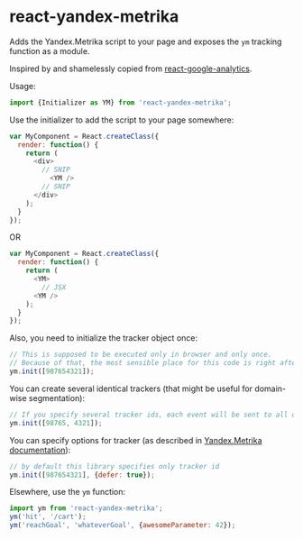 react-yandex-metrika
======================

Adds the Yandex.Metrika script to your page and exposes the `ym` tracking
function as a module.

Inspired by and shamelessly copied from [react-google-analytics](https://github.com/hzdg/react-google-analytics).

Usage:

```javascript
import {Initializer as YM} from 'react-yandex-metrika';
```
Use the initializer to add the script to your page somewhere:
```javascript
var MyComponent = React.createClass({
  render: function() {
    return (
      <div>
        // SNIP
          <YM />
        // SNIP
      </div>
    );
  }
});
```
OR
```javascript
var MyComponent = React.createClass({
  render: function() {
    return (
      <YM>
        // JSX
      <YM />
    );
  }
});
```

Also, you need to initialize the tracker object once:

```javascript
// This is supposed to be executed only in browser and only once.
// Because of that, the most sensible place for this code is right after you javascript bundle.
ym.init([987654321]);
```

You can create several identical trackers (that might be useful for domain-wise segmentation):

```javascript
// If you specify several tracker ids, each event will be sent to all of them.
ym.init([98765, 4321]);
```

You can specify options for tracker (as described in [Yandex.Metrika documentation](https://help.yandex.ru/metrika/objects/creating-object.xml)):

```javascript
// by default this library specifies only tracker id
ym.init([987654321], {defer: true});
```

Elsewhere, use the `ym` function:

```javascript
import ym from 'react-yandex-metrika';
ym('hit', '/cart');
ym('reachGoal', 'whateverGoal', {awesomeParameter: 42});
```
